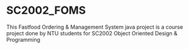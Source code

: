 # SC2002_FOMS
This Fastfood Ordering &amp; Management System java project is a course project done by NTU students for SC2002 Object Oriented Design &amp; Programming
